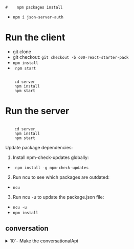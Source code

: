     #    npm packages install 
    
-    `npm i json-server-auth`


# Run the client

-    git clone 
-    git checkout: `git checkout -b c00-react-starter-pack`
-    `npm install`
-    ` npm start`

```shell

    cd server 
    npm install
    npm start

```


#    Run the server

```shell

    cd server 
    npm install
    npm start

```

Update package dependencies:

1. Install npm-check-updates globally:

-   ` npm install -g npm-check-updates`

2. Run ncu to see which packages are outdated:

-    `ncu`

3. Run ncu -u to update the package.json file:

-    `ncu -u`
-  `npm install`


##    conversation


<details>
<summary>10`- Make the conversationalApi </summary> 

```bash


import { apiSlice } from "../api/apiSlice";

const REACT_APP_CONVERSATIONS_PER_PAGE = 5;

export const conversationsApi = apiSlice.injectEndpoints({
  endpoints: (builder) => ({
    getConversatons: builder.query({
      query: (email) =>
        `/conversations?participants_like{email}&_sort=timestamp&_order=desc&_page=1&_limit=${REACT_APP_CONVERSATIONS_PER_PAGE}`,
    }),
  }),
});


export const {useGetConversatonsQuery}=conversationsApi;

```
</details>